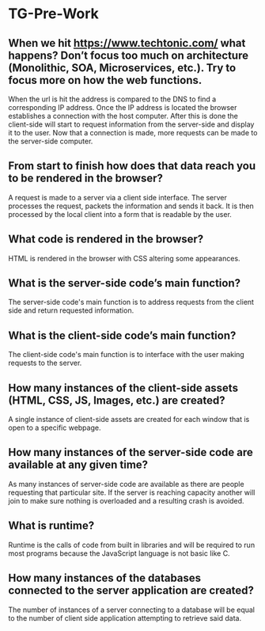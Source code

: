 # TG-Pre-Work

## When we hit https://www.techtonic.com/ what happens? Don’t focus too much on architecture (Monolithic, SOA, Microservices, etc.). Try to focus more on how the web functions.

When the url is hit the address is compared to the DNS to find a corresponding IP address.  Once the IP address is located the browser establishes a connection with the host computer.  After this is done the client-side will start to request information from the server-side and display it to the user.  Now that a connection is made, more requests can be made to the server-side computer.  

## From start to finish how does that data reach you to be rendered in the browser?

A request is made to a server via a client side interface.  The server processes the request, packets the information and sends it back. It is then processed by the local client into a form that is readable by the user.

## What code is rendered in the browser?

HTML is rendered in the browser with CSS altering some appearances.

## What is the server-side code’s main function?

The server-side code's main function is to address requests from the client side and return requested information.

## What is the client-side code’s main function?

The client-side code's main function is to interface with the user making requests to the server.

## How many instances of the client-side assets (HTML, CSS, JS, Images, etc.) are created?

A single instance of client-side assets are created for each window that is open to a specific webpage.

## How many instances of the server-side code are available at any given time?

As many instances of server-side code are available as there are people requesting that particular site.  If the server is reaching capacity another will join to make sure nothing is overloaded and a resulting crash is avoided.

## What is runtime?

Runtime is the calls of code from built in libraries and will be required to run most programs because the JavaScript language is not basic like C.

## How many instances of the databases connected to the server application are created?

The number of instances of a server connecting to a database will be equal to the number of client side application attempting to retrieve said data.
